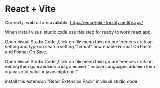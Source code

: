# React + Vite

Currently, web url are available:
https://ema-john-freshly.netlify.app/


When install visual studio code use this step for ready to work react app.

Open Visual Studio Code ,Click on file menu then go preferences click on setting and type on search setting "format" now enable Format On Paste and Format On Save.

Open Visual Studio Code ,Click on file menu then go preferences click on setting then go extension and go emmet "Include Languages
additem item = javascript value = javascriptreact"

install this extension "React Extension Pack" in visual studio code.
